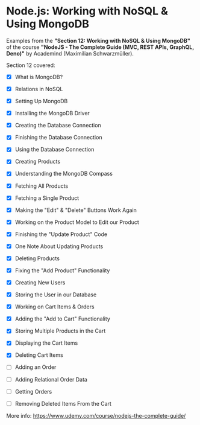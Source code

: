# Node.js: Working with NoSQL & Using MongoDB

Examples from the **"Section 12: Working with NoSQL & Using MongoDB"** of the course **"NodeJS - The Complete Guide (MVC, REST APIs, GraphQL, Deno)"** by Academind (Maximilian Schwarzmüller).

Section 12 covered:

- [x] What is MongoDB?
- [x] Relations in NoSQL
- [x] Setting Up MongoDB
- [x] Installing the MongoDB Driver
- [x] Creating the Database Connection
- [x] Finishing the Database Connection
- [x] Using the Database Connection
- [x] Creating Products
- [x] Understanding the MongoDB Compass
- [x] Fetching All Products
- [x] Fetching a Single Product
- [x] Making the "Edit" & "Delete" Buttons Work Again
- [x] Working on the Product Model to Edit our Product
- [x] Finishing the "Update Product" Code
- [x] One Note About Updating Products
- [x] Deleting Products
- [x] Fixing the "Add Product" Functionality
- [x] Creating New Users
- [x] Storing the User in our Database
- [x] Working on Cart Items & Orders
- [x] Adding the "Add to Cart" Functionality
- [x] Storing Multiple Products in the Cart
- [x] Displaying the Cart Items
- [x] Deleting Cart Items
- [ ] Adding an Order
- [ ] Adding Relational Order Data
- [ ] Getting Orders
- [ ] Removing Deleted Items From the Cart



More info: https://www.udemy.com/course/nodejs-the-complete-guide/
